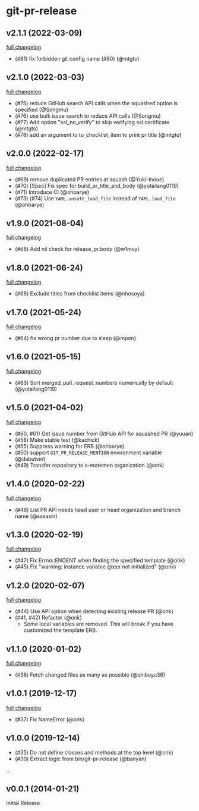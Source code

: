 # git-pr-release

## v2.1.1 (2022-03-09)

[full changelog](https://github.com/x-motemen/git-pr-release/compare/v2.1.0...v2.1.1)

* (#81) fix forbidden git config name (#80) (@mtgto)

## v2.1.0 (2022-03-03)

[full changelog](https://github.com/x-motemen/git-pr-release/compare/v2.0.0...v2.1.0)

* (#75) reduce GitHub search API calls when the squashed option is specified (@Songmu)
* (#76) use bulk issue search to reduce API calls (@Songmu)
* (#77) Add option "ssl_no_verify" to skip verifying ssl certificate (@mtgto)
* (#78) add an argument to to_checklist_item to print pr title (@mtgto)

## v2.0.0 (2022-02-17)

[full changelog](https://github.com/x-motemen/git-pr-release/compare/v1.9.0...v2.0.0)

* (#69) remove duplicated PR entries at squash (@Yuki-Inoue)
* (#70) [Spec] Fix spec for build_pr_title_and_body (@yutailang0119)
* (#71) Introduce CI (@ohbarye)
* (#73) (#74) Use `YAML.unsafe_load_file` instead of `YAML.load_file` (@ohbarye)

## v1.9.0 (2021-08-04)

[full changelog](https://github.com/x-motemen/git-pr-release/compare/v1.8.0...v1.9.0)

* (#68) Add nil check for release\_pr.body (@w1mvy)

## v1.8.0 (2021-06-24)

[full changelog](https://github.com/x-motemen/git-pr-release/compare/v1.7.0...v1.8.0)

* (#66) Exclude titles from checklist items (@nhosoya)

## v1.7.0 (2021-05-24)

[full changelog](https://github.com/x-motemen/git-pr-release/compare/v1.6.0...v1.7.0)

* (#64) fix wrong pr number due to sleep (@mpon)

## v1.6.0 (2021-05-15)

[full changelog](https://github.com/x-motemen/git-pr-release/compare/v1.5.0...v1.6.0)

* (#63) Sort merged_pull_request_numbers numerically by default (@yutailang0119)

## v1.5.0 (2021-04-02)

[full changelog](https://github.com/x-motemen/git-pr-release/compare/v1.4.0...v1.5.0)

* (#60, #61) Get issue number from GitHub API for squashed PR (@yuuan)
* (#58) Make stable test (@kachick)
* (#55) Suppress warning for ERB (@ohbarye)
* (#50) support `GIT_PR_RELEASE_MENTION` environment variable (@dabutvin)
* (#49) Transfer repository to x-motemen organization (@onk)

## v1.4.0 (2020-02-22)

[full changelog](https://github.com/x-motemen/git-pr-release/compare/v1.3.0...v1.4.0)

* (#48) List PR API needs head user or head organization and branch name (@sasasin)

## v1.3.0 (2020-02-19)

[full changelog](https://github.com/x-motemen/git-pr-release/compare/v1.2.0...v1.3.0)

* (#47) Fix Errno::ENOENT when finding the specified template (@onk)
* (#45) Fix "warning: instance variable @xxx not initialized" (@onk)

## v1.2.0 (2020-02-07)

[full changelog](https://github.com/x-motemen/git-pr-release/compare/v1.1.0...v1.2.0)

* (#44) Use API option when detecting existing release PR (@onk)
* (#41, #42) Refactor (@onk)
  - Some local variables are removed. This will break if you have customized the template ERB.

## v1.1.0 (2020-01-02)

[full changelog](https://github.com/x-motemen/git-pr-release/compare/v1.0.1...v1.1.0)

* (#38) Fetch changed files as many as possible (@shibayu36)

## v1.0.1 (2019-12-17)

[full changelog](https://github.com/x-motemen/git-pr-release/compare/v1.0.0...v1.0.1)

* (#37) Fix NameError (@onk)

## v1.0.0 (2019-12-14)

* (#35) Do not define classes and methods at the top level (@onk)
* (#30) Extract logic from bin/git-pr-release (@banyan)

...

## v0.0.1 (2014-01-21)

Initial Release
